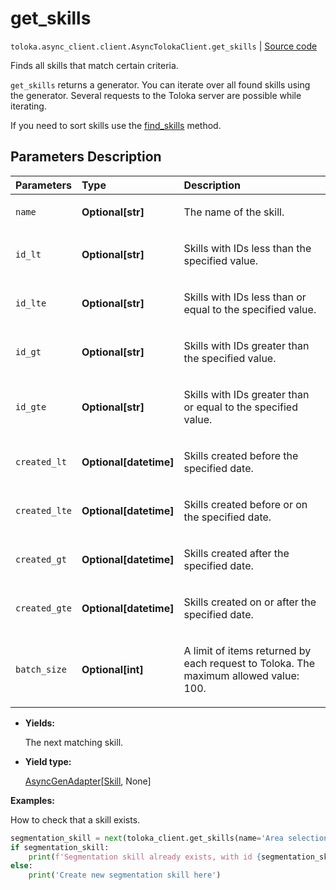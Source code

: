 # get_skills
`toloka.async_client.client.AsyncTolokaClient.get_skills` | [Source code](https://github.com/Toloka/toloka-kit/blob/v1.2.1/src/client/__init__.py#L0)

Finds all skills that match certain criteria.


`get_skills` returns a generator. You can iterate over all found skills using the generator. Several requests to the Toloka server are possible while iterating.

If you need to sort skills use the [find_skills](toloka.client.TolokaClient.find_skills.md) method.

## Parameters Description

| Parameters | Type | Description |
| :----------| :----| :-----------|
`name`|**Optional\[str\]**|<p>The name of the skill.</p>
`id_lt`|**Optional\[str\]**|<p>Skills with IDs less than the specified value.</p>
`id_lte`|**Optional\[str\]**|<p>Skills with IDs less than or equal to the specified value.</p>
`id_gt`|**Optional\[str\]**|<p>Skills with IDs greater than the specified value.</p>
`id_gte`|**Optional\[str\]**|<p>Skills with IDs greater than or equal to the specified value.</p>
`created_lt`|**Optional\[datetime\]**|<p>Skills created before the specified date.</p>
`created_lte`|**Optional\[datetime\]**|<p>Skills created before or on the specified date.</p>
`created_gt`|**Optional\[datetime\]**|<p>Skills created after the specified date.</p>
`created_gte`|**Optional\[datetime\]**|<p>Skills created on or after the specified date.</p>
`batch_size`|**Optional\[int\]**|<p>A limit of items returned by each request to Toloka. The maximum allowed value: 100.</p>

* **Yields:**

  The next matching skill.

* **Yield type:**

  [AsyncGenAdapter](toloka.util.async_utils.AsyncGenAdapter.md)\[[Skill](toloka.client.skill.Skill.md), None\]

**Examples:**

How to check that a skill exists.

```python
segmentation_skill = next(toloka_client.get_skills(name='Area selection of road signs'), None)
if segmentation_skill:
    print(f'Segmentation skill already exists, with id {segmentation_skill.id}')
else:
    print('Create new segmentation skill here')
```
